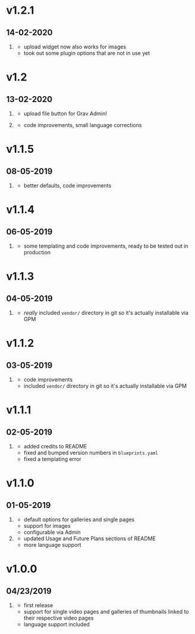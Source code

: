 # v1.2.1
##  14-02-2020

1. [](#improved)
    * upload widget now also works for images
    * took out some plugin options that are not in use yet

# v1.2
##  13-02-2020

1. [](#new)
    * upload file button for Grav Admin!

2. [](#improved)
    * code improvements, small language corrections

# v1.1.5
##  08-05-2019

1. [](#improved)
    * better defaults, code improvements

# v1.1.4
##  06-05-2019

1. [](#improved)
    * some templating and code improvements, ready to be tested out in production

# v1.1.3
##  04-05-2019

1. [](#improved)
    * _really_ included `vendor/` directory in git so it's actually installable via GPM

# v1.1.2
##  03-05-2019

1. [](#improved)
    * code improvements
    * included `vendor/` directory in git so it's actually installable via GPM

# v1.1.1
##  02-05-2019

1. [](#improved)
    * added credits to README
    * fixed and bumped version numbers in `blueprints.yaml`
    * fixed a templating error

# v1.1.0
##  01-05-2019

1. [](#new)
    * default options for galleries and single pages
    * support for images
    * configurable via Admin
2. [](#improved)
    * updated Usage and Future Plans sections of README
    * more language support

# v1.0.0
##  04/23/2019

1. [](#new)
    * first release
    * support for single video pages and galleries of thumbnails linked to their respective video pages
    * language support included

